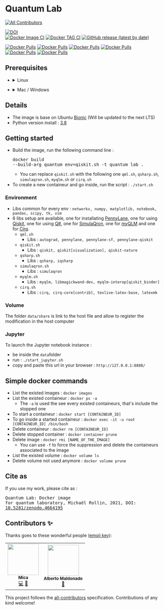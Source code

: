 # Quantum Lab
<!-- ALL-CONTRIBUTORS-BADGE:START - Do not remove or modify this section -->
[![All Contributors](https://img.shields.io/badge/all_contributors-2-orange.svg?style=flat-square)](#contributors-)
<!-- ALL-CONTRIBUTORS-BADGE:END -->
[![DOI](https://zenodo.org/badge/343446026.svg)](https://zenodo.org/badge/latestdoi/343446026)  
[![Docker Image CI](https://github.com/mickahell/quantum_lab/actions/workflows/docker-image.yml/badge.svg)](https://github.com/mickahell/quantum_lab/actions/workflows/docker-image.yml)
[![Docker TAG CI](https://github.com/mickahell/quantum_lab/actions/workflows/docker-tag.yml/badge.svg)](https://github.com/mickahell/quantum_lab/actions/workflows/docker-tag.yml)
[![GitHub release (latest by date)](https://img.shields.io/github/v/release/mickahell/quantum_lab)](https://github.com/mickahell/quantum_lab/releases)

[![Docker Pulls](https://img.shields.io/docker/pulls/mickahell/quantum_lab_qiskit?label=Quantum%20Lab%20Qiskit&style=for-the-badge)](https://hub.docker.com/r/mickahell/quantum_lab_qiskit)
[![Docker Pulls](https://img.shields.io/docker/pulls/mickahell/quantum_lab_qml?label=Quantum%20Lab%20QML&style=for-the-badge)](https://hub.docker.com/r/mickahell/quantum_lab_qml)
[![Docker Pulls](https://img.shields.io/docker/pulls/mickahell/quantum_lab_qsharp?label=Quantum%20Lab%20Q%23&style=for-the-badge)](https://hub.docker.com/r/mickahell/quantum_lab_qsharp)
[![Docker Pulls](https://img.shields.io/docker/pulls/mickahell/quantum_lab_myqlm?label=Quantum%20Lab%20myQLM&style=for-the-badge)](https://hub.docker.com/r/mickahell/quantum_lab_myqlm)
[![Docker Pulls](https://img.shields.io/docker/pulls/mickahell/quantum_lab_simulaqron?label=Quantum%20Lab%20SimulaQron&style=for-the-badge)](https://hub.docker.com/r/mickahell/quantum_lab_simulaqron)
[![Docker Pulls](https://img.shields.io/docker/pulls/mickahell/quantum_lab_cirq?label=Quantum%20Lab%20Cirq&style=for-the-badge)](https://hub.docker.com/r/mickahell/quantum_lab_cirq)

## Prerequisites
- <details><summary>Linux</summary>
  <pre>apt-get install docker-ce docker-ce-cli containerd.io</pre>
</details>

- <details><summary>Mac / Windows</summary>
  https://www.docker.com/products/docker-desktop
</details>

## Details
- The image is base on Ubuntu [Bionic](https://doc.ubuntu-fr.org/bionic) (Will be updated to the next LTS)
- Python version install : [3.8](https://www.python.org/downloads/release/python-383/)

## Getting started
- Build the image, run the following command line : <pre>docker build --build-arg quantum_env=qiskit.sh -t quantum_lab .</pre>
  - You can replace `qiskit.sh` with the following one `qml.sh`, `qsharp.sh`, `simulaqron.sh`, `myqlm.sh` or `cirq.sh`
- To create a new containeur and go inside, run the script : `./start.sh`

### Environment
- Libs common for every env : ```networkx, numpy, matplotlib, notebook, pandas, scipy, tk, vim```
- 6 libs setup are available, one for installating [PennyLane](https://pennylane.ai), one for using [Qiskit](https://qiskit.org), one for using [Q#](https://azure.microsoft.com/fr-fr/resources/development-kit/quantum-computing/), one for [SimulaQron](https://softwarequtech.github.io/SimulaQron/html/GettingStarted.html), one for [myQLM](https://atos.net/en/lp/myqlm) and one for [Cirq](https://quantumai.google/cirq).
  - `qml.sh`
    - Libs : ```autograd, pennylane, pennylane-sf, pennylane-qiskit```
  - `qiskit.sh`
    - Libs : ```qiskit, qiskit[visualization], qiskit-nature```
  - `qsharp.sh`
    - Libs : ```qsharp, iqsharp```
  - `simulaqron.sh`
    - Libs : ```simulaqron```
  - `myqlm.sh`
    - Libs : ```myqlm, libmagickwand-dev, myqlm-interop[qiskit_binder]```
  - `cirq.sh`
    - Libs : ```cirq, cirq-core[contrib], texlive-latex-base, latexmk```

### Volume
The folder `data/share` is link to the host file and allow to register the modification in the host computer

### Jupyter
To launch the Jupyter notebook instance :
- be inside the `data`folder
- run : `./start_jupyter.sh`
- copy and paste this url in your browser : `http://127.0.0.1:8888/`

## Simple docker commands
- List the existed images : `docker images`
- List the existed containeur : `docker ps -a`
  - The `-a` is used the see every existed containeurs, that's include the stopped one
- To start a containeur : `docker start [CONTAINEUR_ID]`
- To go inside a started containeur : `docker exec -it -u root [CONTAINEUR_ID] /bin/bash`
- Delete containeur : `docker rm [CONTAINEUR_ID]`
- Delete stopped container : `docker container prune`
- Delete image : `docker rmi [NAME_OF_THE_IMAGE]`
  - You can use `-f` to force the suppression and delete the containeurs associated to the image
- List the existed volume : `docker volume ls`
- Delete volume not used anymore : `docker volume prune`

## Cite as
If you use my work, please cite as : <pre>Quantum Lab: Docker image for quantum laboratory, Michaël Rollin, 2021, DOI: <a href=https://doi.org/10.5281/zenodo.4664195>10.5281/zenodo.4664195</a></pre>

## Contributors ✨

Thanks goes to these wonderful people ([emoji key](https://allcontributors.org/docs/en/emoji-key)):

<!-- ALL-CONTRIBUTORS-LIST:START - Do not remove or modify this section -->
<!-- prettier-ignore-start -->
<!-- markdownlint-disable -->
<table>
  <tr>
    <td align="center"><a href="https://github.com/mickahell"><img src="https://avatars.githubusercontent.com/u/20951376?v=4?s=100" width="100px;" alt=""/><br /><sub><b>Mica</b></sub></a><br /><a href="https://github.com/mickahell/quantum_lab/commits?author=mickahell" title="Code">💻</a> <a href="https://github.com/mickahell/quantum_lab/commits?author=mickahell" title="Documentation">📖</a></td>
    <td align="center"><a href="https://www.linkedin.com/in/albertomaldonadoromo/"><img src="https://avatars.githubusercontent.com/u/21325664?v=4?s=100" width="100px;" alt=""/><br /><sub><b>Alberto Maldonado</b></sub></a><br /><a href="https://github.com/mickahell/quantum_lab/pulls?q=is%3Apr+reviewed-by%3AMaldoAlberto" title="Reviewed Pull Requests">👀</a></td>
  </tr>
</table>

<!-- markdownlint-restore -->
<!-- prettier-ignore-end -->

<!-- ALL-CONTRIBUTORS-LIST:END -->

This project follows the [all-contributors](https://github.com/all-contributors/all-contributors) specification. Contributions of any kind welcome!
